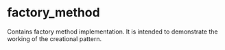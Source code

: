 # factory_method
Contains factory method implementation. It is intended to demonstrate the working of the creational pattern.
